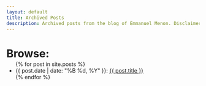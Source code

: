 ```yaml
---
layout: default
title: Archived Posts
description: Archived posts from the blog of Emmanuel Menon. Disclaimer - none of these posts will provide enlightenment on any subject. They might however, provide brief entertainment.
---
```

<h1 style="margin-bottom: -0.75rem;">Browse:</h1>
<ul style="margin-bottom: 0.75rem;">
    {% for post in site.posts %}
        <li>{{ post.date | date: "%B %d, %Y" }}: <a href="{{ post.url }}">{{ post.title }}</a></li>
    {% endfor %}
</ul>
